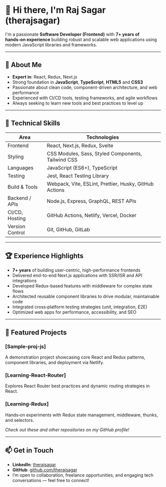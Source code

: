 # 👋 Hi there, I'm Raj Sagar (therajsagar)

I'm a passionate **Software Developer (Frontend)** with **7+ years of hands‑on experience** building robust and scalable web applications using modern JavaScript libraries and frameworks.

---

## 🚀 About Me

- **Expert in**: React, Redux, Next.js  
- Strong foundation in **JavaScript**, **TypeScript**, **HTML5** and **CSS3**  
- Passionate about clean code, component-driven architecture, and web performance  
- Experienced with CI/CD tools, testing frameworks, and agile workflows  
- Always seeking to learn new tools and best practices to level up

---

## 🔧 Technical Skills

| Area             | Technologies |
|------------------|--------------|
| Frontend         | React, Next.js, Redux, Svelte |
| Styling          | CSS Modules, Sass, Styled Components, Tailwind CSS |
| Languages        | JavaScript (ES6+), TypeScript |
| Testing          | Jest, React Testing Library |
| Build & Tools    | Webpack, Vite, ESLint, Prettier, Husky, GitHub Actions |
| Backend / APIs   | Node.js, Express, GraphQL, REST APIs |
| CI/CD, Hosting   | GitHub Actions, Netlify, Vercel, Docker |
| Version Control  | Git, GitHub, GitLab |

---

## 🏆 Experience Highlights

- **7+ years** of building user-centric, high-performance frontends  
- Delivered end-to-end Next.js applications with SSR/ISR and API integrations  
- Developed Redux-based features with middleware for complex state flows  
- Architected reusable component libraries to drive modular, maintainable code  
- Integrated cross‑platform testing strategies (unit, integration, E2E)  
- Optimized web apps for performance, accessibility, and SEO

---

## 💼 Featured Projects

### [Sample‑proj-js]
A demonstration project showcasing core React and Redux patterns, component libraries, and deployment via Netlify.

### [Learning‑React‑Router]
Explores React Router best practices and dynamic routing strategies in React.

### [Learning‑Redux]
Hands‑on experiments with Redux state management, middleware, thunks, and selectors.

*Check out these and other repositories on my GitHub profile!*

---

## 📫 Get in Touch

- **LinkedIn**: [therajsagar](https://www.linkedin.com/in/therajsagar)  
- **GitHub**: [github.com/therajsagar](https://github.com/therajsagar)  
- I’m open to collaboration, freelance opportunities, and engaging tech conversations — feel free to connect!

